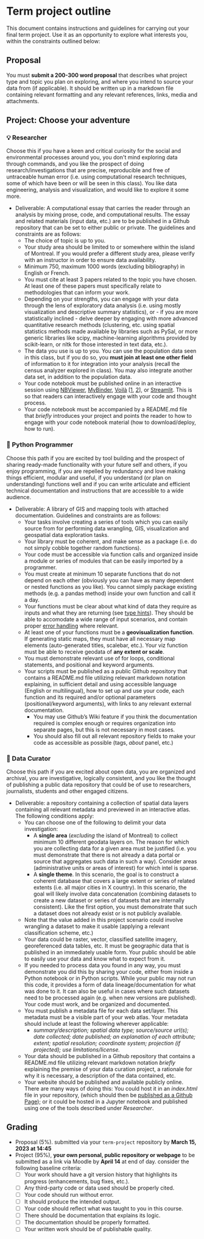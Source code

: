 # Term project outline

This document contains instructions and guidelines for carrying out your final term project. Use it as an opportunity to explore what interests you, within the constraints outlined below:

## Proposal

You must **submit a 200-300 word proposal** that describes what project type and topic you plan on exploring, and where you intend to source your data from (if applicable). It should be written up in a markdown file containing relevant formatting and any relevant references, links, media and attachments.

## Project: Choose your adventure

### :bulb: Researcher

Choose this if you have a keen and critical curiosity for the social and environmental processes around you, you don't mind exploring data through commands, and you like the prospect of doing research/investigations that are precise, reproducible and free of untraceable human error (i.e. using computational research techniques, some of which have been or will be seen in this class). You like data engineering, analysis and visualization, and would like to explore it some more.

- Deliverable: A computational essay that carries the reader through an analysis by mixing prose, code, and computational results. The essay and related materials (input data, etc.) are to be published in a Github repository that can be set to either public or private. The guidelines and constraints are as follows:
  -	The choice of topic is up to you.
  -	Your study area should be limited to or somewhere within the island of Montreal. If you would prefer a different study area, please verify with an instructor in order to ensure data availability.
  -	Minimum 750, maximum 1000 words (excluding bibliography) in English or French.
  -	You must cite at least 3 papers related to the topic you have chosen. At least one of these papers must specifically relate to methodologies that can inform your work.
  -	Depending on your strengths, you can engage with your data through the lens of exploratory data analysis (i.e. using mostly visualization and descriptive summary statistics), or - if you are more statistically inclined - delve deeper by engaging with more advanced quantitative research methods (clustering, etc. using spatial statistics methods made available by libraries such as PySal, or more generic libraries like scipy, machine-learning algorithms provided by scikit-learn, or nltk for those interested in text data, etc.).
  -	The data you use is up to you. You can use the population data seen in this class, but if you do so, you **must join at least one other field** of information to it for integration into your analysis (recall the census analyzer explored in class). You may also integrate another data set, in addition to the population data.
  - Your code notebook must be published online in an interactive session using [NBViewer](https://nbviewer.org/), [MyBinder](https://mybinder.org/), [Voilà](https://voila-gallery.org/) \[[1](https://voila.readthedocs.io/en/stable/using.html), [2](https://voila.readthedocs.io/en/stable/deploy.html#deployment-on-binder)\], or [Streamlit](https://streamlit.io/cloud). This is so that readers can interactively engage with your code and thought process.
  - Your code notebook must be accompanied by a README.md file that *briefly* introduces your project and points the reader to how to engage with your code notebook material (how to download/deploy, how to run).

### :wrench: Python Programmer

Choose this path if you are excited by tool building and the prospect of sharing ready-made functionality with your future self and others, if you enjoy programming, if you are repelled by redundancy and love making things efficient, modular and useful, if you understand (or plan on understanding) functions well and if you can write articulate and efficient technical documentation and instructions that are accessible to a wide audience.

- Deliverable: A library of GIS and mapping tools with attached documentation. Guidelines and constraints are as follows:
  - Your tasks involve creating a series of tools which you can easily source from for performing data wrangling, GIS, visualization and geospatial data exploration tasks.
  - Your library must be coherent, and make sense as a package (i.e. do not simply cobble together random functions). 
  - Your code must be accessible via function calls and organized inside a module or series of modules that can be easily imported by a programmer.
  -	You must create at minimum 10 separate functions that do not depend on each other (obviously you can have as many dependent or nested functions as you like). You cannot simply package existing methods (e.g. a pandas method) inside your own function and call it a day.
  - Your functions must be clear about what kind of data they require as inputs and what they are returning (see [type hints](https://docs.python.org/3/library/typing.html)). They should be able to accomodate a wide range of input scenarios, and contain proper [error handling](https://docs.python.org/3/tutorial/errors.html#handling-exceptions) where relevant.
  - At least one of your functions must be a **geovisualization function**. If generating static maps, they must have all necessary map elements (auto-generated titles, scalebar, etc.). Your viz function must be able to receive geodata of **any extent or scale**.
  -	You must demonstrate relevant use of for loops, conditional statements, and positional and keyword arguments.
  -	Your scripts must be published as a public Github repository that contains a README.md file utilizing relevant markdown notation explaining, in sufficient detail and using accessible language (English or multilingual), how to set up and use your code, each function and its required and/or optional parameters (positional/keyword arguments), with links to any relevant external documentation.
    - You may use Github’s Wiki feature if you think the documentation required is complex enough or requires organization into separate pages, but this is not necessary in most cases.
    - You should also fill out all relevant repository fields to make your code as accessible as possible (tags, *about* panel, etc.)

### :mag_right: Data Curator

Choose this path if you are excited about open data, you are organized and archival, you are investigative, logically consistent, and you like the thought of publishing a public data repository that could be of use to researchers, journalists, students and other engaged citizens.
- Deliverable: a repository containing a collection of spatial data layers containing all relevant metadata and previewed in an interactive atlas. The following conditions apply:
  - You can choose one of the following to delimit your data investigation:
    - A **single area** (*excluding* the island of Montreal) to collect minimum 10 different geodata layers on. The reason for which you are collecting data for a given area must be justified (i.e. you must demonstrate that there is not already a data portal or source that aggregates such data in such a way). Consider areas (administrative units or areas of interest) for which intel is sparse.
    - A **single theme**. In this scenario, the goal is to construct a coherent database that covers a large extent or series of related extents (i.e. all major cities in X country). In this scenario, the goal will likely involve data concatenation (combining datasets to create a new dataset or series of datasets that are internally consistent). Like the first option, you must demonstrate that such a dataset does not already exist or is not publicly available.
  -	Note that the value added in this project scenario could involve wrangling a dataset to make it usable (applying a relevant classification scheme, etc.)
  -	Your data could be raster, vector, classified satellite imagery, georeferenced data tables, etc. It must be geographic data that is published in an immediately usable form. Your public should be able to easily use your data and know what to expect from it.
  -	If you needed to process data you found in any way, you must demonstrate you did this by sharing your code, either from inside a Python notebook or in Python scripts. While your public may not run this code, it provides a form of data lineage/documentation for what was done to it. It can also be useful in cases where such datasets need to be processed again (e.g. when new versions are published). Your code must work, and be organized and documented.
  -	You must publish a metadata file for each data set/layer. This metadata must be a visible part of your web atlas. Your metadata should include at least the following wherever applicable:
    -	*summary/description; spatial data type; source/source url(s); date collected; date published; an explanation of each attribute; extent; spatial resolution; coordinate system; projection (if projected); use limitations/license.*
  -	Your data should be published in a Github repository that contains a README.md file utilizing relevant markdown notation *briefly* explaining the premise of your data curation project, a rationale for why it is necessary, a description of the data contained, etc.
  - Your website should be published and available publicly online. There are many ways of doing this: You could host it in an *index.html* file in your repository, (which should then be [published as a Github Page](https://geog-464.github.io/github-page-howto.html)); or it could be hosted in a Jupyter notebook and published using one of the tools described under *Researcher*.

## Grading

- Proposal (5%). submitted via your `term-project` repository by **March 15, 2023 at 14:45**
- Project (95%), **your own personal, public repository or webpage** to be submitted as a link via Moodle by **April 14** at end of day. consider the following baseline criteria:
  - [ ] Your work should have a git version history that highlights its progress (enhancements, bug fixes, etc.).
  - [ ] Any third-party code or data used should be properly cited.
  - [ ] Your code should run without error.
  - [ ] It should produce the intended output.
  - [ ] Your code should reflect what was taught to you in this course.
  - [ ] There should be documentation that explains its logic.
  - [ ] The documentation should be properly formatted.
  - [ ] Your written work should be of publishable quality.
